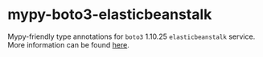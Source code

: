 # mypy-boto3-elasticbeanstalk

Mypy-friendly type annotations for `boto3` 1.10.25 `elasticbeanstalk` service.
More information can be found [here](https://github.com/vemel/mypy_boto3).